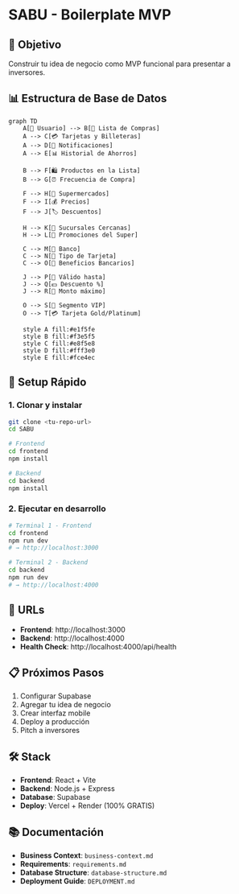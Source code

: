 # SABU - Boilerplate MVP

## 🎯 Objetivo
Construir tu idea de negocio como MVP funcional para presentar a inversores.

## 📊 Estructura de Base de Datos

```mermaid
graph TD
    A[👤 Usuario] --> B[🛒 Lista de Compras]
    A --> C[💳 Tarjetas y Billeteras]
    A --> D[📱 Notificaciones]
    A --> E[📊 Historial de Ahorros]
    
    B --> F[🛍️ Productos en la Lista]
    B --> G[⏰ Frecuencia de Compra]
    
    F --> H[🏪 Supermercados]
    F --> I[💰 Precios]
    F --> J[🏷️ Descuentos]
    
    H --> K[📍 Sucursales Cercanas]
    H --> L[🎯 Promociones del Super]
    
    C --> M[🏦 Banco]
    C --> N[💎 Tipo de Tarjeta]
    C --> O[🎁 Beneficios Bancarios]
    
    J --> P[📅 Válido hasta]
    J --> Q[💵 Descuento %]
    J --> R[🔢 Monto máximo]
    
    O --> S[👥 Segmento VIP]
    O --> T[💳 Tarjeta Gold/Platinum]
    
    style A fill:#e1f5fe
    style B fill:#f3e5f5
    style C fill:#e8f5e8
    style D fill:#fff3e0
    style E fill:#fce4ec
```

## 🚀 Setup Rápido

### 1. Clonar y instalar
```bash
git clone <tu-repo-url>
cd SABU

# Frontend
cd frontend
npm install

# Backend
cd backend
npm install
```

### 2. Ejecutar en desarrollo
```bash
# Terminal 1 - Frontend
cd frontend
npm run dev
# → http://localhost:3000

# Terminal 2 - Backend
cd backend
npm run dev
# → http://localhost:4000
```

## 📱 URLs
- **Frontend**: http://localhost:3000
- **Backend**: http://localhost:4000
- **Health Check**: http://localhost:4000/api/health

## 📋 Próximos Pasos
1. Configurar Supabase
2. Agregar tu idea de negocio
3. Crear interfaz mobile
4. Deploy a producción
5. Pitch a inversores

## 🛠️ Stack
- **Frontend**: React + Vite
- **Backend**: Node.js + Express
- **Database**: Supabase
- **Deploy**: Vercel + Render (100% GRATIS)

## 📚 Documentación
- **Business Context**: `business-context.md`
- **Requirements**: `requirements.md`
- **Database Structure**: `database-structure.md`
- **Deployment Guide**: `DEPLOYMENT.md`